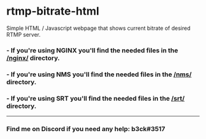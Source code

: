 # rtmp-bitrate-html
Simple HTML / Javascript webpage that shows current bitrate of desired RTMP server.

### - If you're using NGINX you'll find the needed files in the [/nginx/](https://github.com/b3ck/rtmp-bitrate-html/tree/master/nginx) directory.

### - If you're using NMS you'll find the needed files in the [/nms/](https://github.com/b3ck/rtmp-bitrate-html/tree/master/nms) directory.

### - If you're using SRT you'll find the needed files in the [/srt/](https://github.com/b3ck/rtmp-bitrate-html/tree/master/srt) directory.
---

### Find me on Discord if you need any help: b3ck#3517
